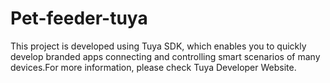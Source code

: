 # Pet-feeder-tuya
This project is developed using Tuya SDK, which enables you to quickly develop branded apps connecting and controlling smart scenarios of many devices.For more information, please check Tuya Developer Website.

